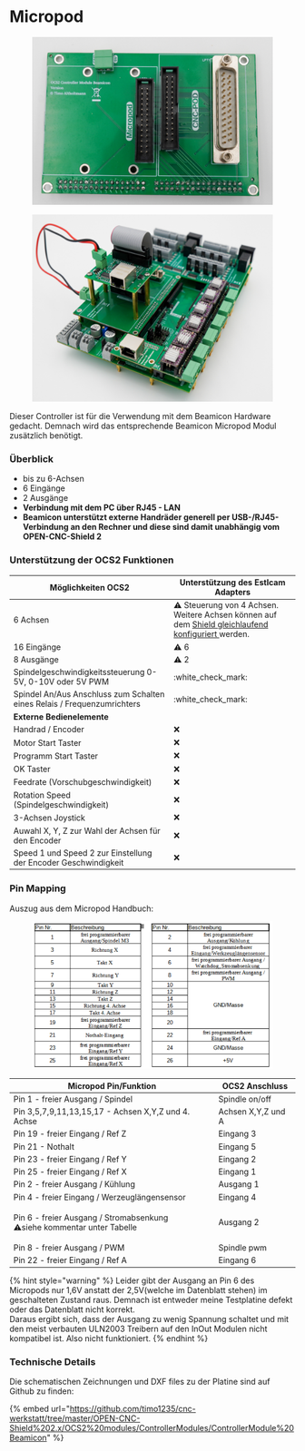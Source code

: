 # Micropod

<div>

<figure><img src="../../../.gitbook/assets/controller beamicon-4-1200px.jpg" alt=""><figcaption></figcaption></figure>

 

<figure><img src="../../../.gitbook/assets/controller beamicon-7-1200px.jpg" alt=""><figcaption></figcaption></figure>

</div>

Dieser Controller ist für die Verwendung mit dem Beamicon Hardware gedacht. Demnach wird das entsprechende Beamicon Micropod Modul zusätzlich benötigt.

### Überblick

* bis zu 6-Achsen
* 6 Eingänge
* 2 Ausgänge
* **Verbindung mit dem PC über RJ45 - LAN**
* **Beamicon unterstützt externe Handräder generell per USB-/RJ45-Verbindung an den Rechner und diese sind damit unabhängig vom OPEN-CNC-Shield 2**

### Unterstützung der OCS2 Funktionen <a href="#unterstuetzung-des-ocs2-funktionen" id="unterstuetzung-des-ocs2-funktionen"></a>

| Möglichkeiten OCS2                                                      | Unterstützung des Estlcam Adapters                                                                                                                                     |
| ----------------------------------------------------------------------- | ---------------------------------------------------------------------------------------------------------------------------------------------------------------------- |
| 6 Achsen                                                                | :warning: Steuerung von 4 Achsen. Weitere Achsen können auf dem [Shield gleichlaufend konfiguriert ](../../mainboard/anschluesse-jumper.md#achsenkonfiguration)werden. |
| 16 Eingänge                                                             | :warning: 6                                                                                                                                                            |
| 8 Ausgänge                                                              | :warning: 2                                                                                                                                                            |
| Spindelgeschwindigkeitssteuerung 0-5V, 0-10V oder 5V PWM                | :white\_check\_mark:                                                                                                                                                   |
| Spindel An/Aus Anschluss zum Schalten eines Relais / Frequenzumrichters | :white\_check\_mark:                                                                                                                                                   |
| **Externe Bedienelemente**                                              |                                                                                                                                                                        |
| Handrad / Encoder                                                       | :x:                                                                                                                                                                    |
| Motor Start Taster                                                      | :x:                                                                                                                                                                    |
| Programm Start Taster                                                   | :x:                                                                                                                                                                    |
| OK Taster                                                               | :x:                                                                                                                                                                    |
| Feedrate (Vorschubgeschwindigkeit)                                      | :x:                                                                                                                                                                    |
| Rotation Speed (Spindelgeschwindigkeit)                                 | :x:                                                                                                                                                                    |
| 3-Achsen Joystick                                                       | :x:                                                                                                                                                                    |
| Auwahl X, Y, Z zur Wahl der Achsen für den Encoder                      | :x:                                                                                                                                                                    |
| Speed 1 und Speed 2 zur Einstellung der Encoder Geschwindigkeit         | :x:                                                                                                                                                                    |

### Pin Mapping <a href="#undefined" id="undefined"></a>

Auszug aus dem Micropod Handbuch:

<figure><img src="../../../.gitbook/assets/micropod.png" alt=""><figcaption></figcaption></figure>

| Micropod Pin/Funktion                                                                                                                                 | OCS2 Anschluss     |
| ----------------------------------------------------------------------------------------------------------------------------------------------------- | ------------------ |
| Pin 1 - freier Ausgang / Spindel                                                                                                                      | Spindle on/off     |
| Pin 3,5,7,9,11,13,15,17 - Achsen X,Y,Z und 4. Achse                                                                                                   | Achsen X,Y,Z und A |
| Pin 19 - freier Eingang / Ref Z                                                                                                                       | Eingang 3          |
| Pin 21 - Nothalt                                                                                                                                      | Eingang 5          |
| Pin 23 - freier Eingang / Ref Y                                                                                                                       | Eingang 2          |
| Pin 25 - freier Eingang / Ref X                                                                                                                       | Eingang 1          |
| Pin 2 - freier Ausgang / Kühlung                                                                                                                      | Ausgang 1          |
| Pin 4 - freier Eingang / Werzeuglängensensor                                                                                                          | Eingang 4          |
| <p>Pin 6 - freier Ausgang / Stromabsenkung<br><span data-gb-custom-inline data-tag="emoji" data-code="26a0">⚠</span>siehe kommentar unter Tabelle</p> | Ausgang 2          |
| Pin 8 - freier Ausgang / PWM                                                                                                                          | Spindle pwm        |
| Pin 22 - freier Eingang / Ref A                                                                                                                       | Eingang 6          |

{% hint style="warning" %}
Leider gibt der Ausgang an Pin 6 des Micropods nur 1,6V anstatt der 2,5V(welche im Datenblatt stehen) im geschalteten Zustand raus. Demnach ist entweder meine Testplatine defekt  oder das Datenblatt nicht korrekt. \
Daraus ergibt sich, dass der Ausgang zu wenig Spannung schaltet und mit den meist verbauten ULN2003 Treibern auf den InOut Modulen nicht kompatibel ist. Also nicht funktioniert.
{% endhint %}

### Technische Details

Die schematischen Zeichnungen und DXF files zu der Platine sind auf Github zu finden:

{% embed url="https://github.com/timo1235/cnc-werkstatt/tree/master/OPEN-CNC-Shield%202.x/OCS2%20modules/ControllerModules/ControllerModule%20Beamicon" %}
